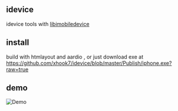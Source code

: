 ## idevice
idevice tools with [libimobiledevice](https://github.com/libimobiledevice/libimobiledevice)

## install
build with htmlayout and aardio , or just download exe at https://github.com/xhook7/idevice/blob/master/Publish/iphone.exe?raw=true

## demo
![Demo](https://github.com/hook747/idevice/raw/master/Publish/demo.gif)


